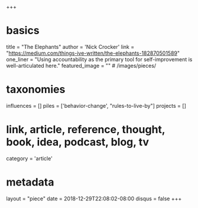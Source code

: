 +++
# basics
title     		 = "The Elephants"
author    		 = 'Nick Crocker'
link      		 = "https://medium.com/things-ive-written/the-elephants-182870501589"
one_liner 		 = "Using accountability as the primary tool for self-improvement is well-articulated here."
featured_image = "" # /images/pieces/

# taxonomies
influences		 = []
piles     		 = ['behavior-change', "rules-to-live-by"]
projects			 = []

# link, article, reference, thought, book, idea, podcast, blog, tv
category  		 = 'article'

# metadata
layout	    	 = "piece"
date      		 = 2018-12-29T22:08:02-08:00
disqus    		 = false
+++

